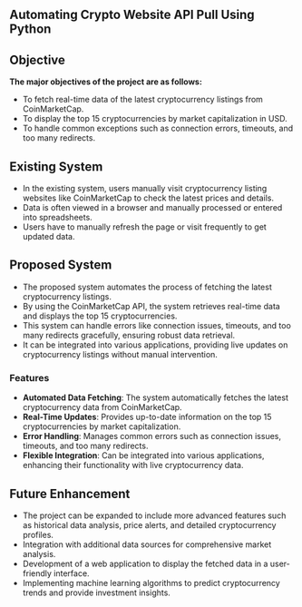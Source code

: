 ## Automating Crypto Website API Pull Using Python

## Objective

**The major objectives of the project are as follows:**

- To fetch real-time data of the latest cryptocurrency listings from CoinMarketCap.
- To display the top 15 cryptocurrencies by market capitalization in USD.
- To handle common exceptions such as connection errors, timeouts, and too many redirects.

## Existing System

- In the existing system, users manually visit cryptocurrency listing websites like CoinMarketCap to check the latest prices and details.
- Data is often viewed in a browser and manually processed or entered into spreadsheets.
- Users have to manually refresh the page or visit frequently to get updated data.

## Proposed System

- The proposed system automates the process of fetching the latest cryptocurrency listings.
- By using the CoinMarketCap API, the system retrieves real-time data and displays the top 15 cryptocurrencies.
- This system can handle errors like connection issues, timeouts, and too many redirects gracefully, ensuring robust data retrieval.
- It can be integrated into various applications, providing live updates on cryptocurrency listings without manual intervention.

### Features

- **Automated Data Fetching**: The system automatically fetches the latest cryptocurrency data from CoinMarketCap.
- **Real-Time Updates**: Provides up-to-date information on the top 15 cryptocurrencies by market capitalization.
- **Error Handling**: Manages common errors such as connection issues, timeouts, and too many redirects.
- **Flexible Integration**: Can be integrated into various applications, enhancing their functionality with live cryptocurrency data.

## Future Enhancement

- The project can be expanded to include more advanced features such as historical data analysis, price alerts, and detailed cryptocurrency profiles.
- Integration with additional data sources for comprehensive market analysis.
- Development of a web application to display the fetched data in a user-friendly interface.
- Implementing machine learning algorithms to predict cryptocurrency trends and provide investment insights.

#